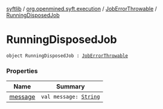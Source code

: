 [syftlib](../../../index.md) / [org.openmined.syft.execution](../../index.md) / [JobErrorThrowable](../index.md) / [RunningDisposedJob](./index.md)

# RunningDisposedJob

`object RunningDisposedJob : `[`JobErrorThrowable`](../index.md)

### Properties

| Name | Summary |
|---|---|
| [message](message.md) | `val message: `[`String`](https://kotlinlang.org/api/latest/jvm/stdlib/kotlin/-string/index.html) |
